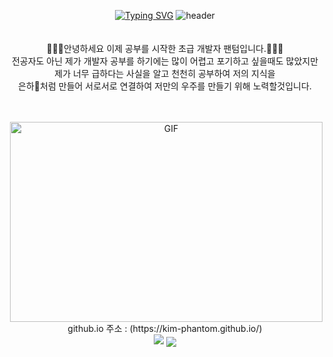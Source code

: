 <div align="center">

[![Typing SVG](https://readme-typing-svg.demolab.com?font=Fira+Code&weight=450&size=40&duration=4000&pause=1000&center=true&vCenter=true&width=435&lines=Hi%2C+I%60m+Phantom;Developers+Trainee)](https://git.io/typing-svg)
![header](https://capsule-render.vercel.app/api?type=waving&color=random&height=120&animation=fadeIn&section=footer&text=🔥👨‍💻💰&fontAlign=70)
<br /><br /><br />
🙋🏻‍♂️안녕하세요 이제 공부를 시작한 초급 개발자 팬텀입니다.👨🏼‍💻<br />
전공자도 아닌 제가 개발자 공부를 하기에는 많이 어렵고 포기하고 싶을때도 많았지만 <br /> 제가 너무 급하다는 사실을 알고 천천히 공부하여 저의 지식을 <br /> 은하🌌처럼 만들어 서로서로 연결하여 저만의 우주를 만들기 위해 노력할것입니다.</p>
<br /><br />
 <img align="right" alt="GIF" src="https://github.com/abhisheknaiidu/abhisheknaiidu/blob/master/code.gif?raw=true" width="500" height="320" />
 <p align="center">
<br />
github.io 주소 : (https://kim-phantom.github.io/)<br />
<img src="https://img.shields.io/badge/JAVASCRIPT-3776AB?style=for-the-badge&logo=JAVASCRIPT&logoColor=white">
  
  
  <img align="center" src="https://github-readme-stats.vercel.app/api?username=Kim-Phantom&theme=cobalt&show_icons=true" />
</p>

